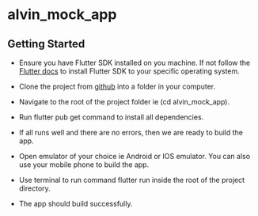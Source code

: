 # alvin_mock_app

## Getting Started

- Ensure you have Flutter SDK installed on you machine. If not follow the [Flutter docs](https://docs.flutter.dev/get-started/install) to install Flutter SDK
  to your specific operating system.
- Clone the project from [github](https://github.com/kibzsam/alvin_mock_app.git) into a folder in your computer.
- Navigate to the root of the project folder ie (cd alvin_mock_app).
- Run flutter pub get command to install all dependencies.

- If all runs well and there are no errors, then we are ready to build the app.
- Open emulator of your choice ie Android or IOS emulator. You can also use your mobile phone to build the app.
- Use terminal to run command flutter run inside the root of the project directory.
- The app should build successfully.

